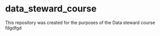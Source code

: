 # data_steward_course
This repository was created for the purposes of the Data steward course
fdgdfgd